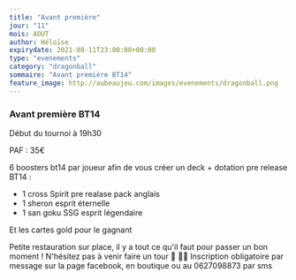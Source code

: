 ```yaml
---
title: "Avant première"
jour: "11"
mois: AOUT
author: Héloïse
expirydate: 2021-08-11T23:00:00+00:00
type: "evenements"
category: "dragonball"
sommaire: "Avant première BT14"
feature_image: http://aubeaujeu.com/images/evenements/dragonball.png
---
```

### Avant première BT14

Début du tournoi à 19h30

PAF : 35€

6 boosters bt14 par joueur afin de vous créer un deck + dotation pre release BT14 :
- 1 cross Spirit pre realase pack anglais
- 1 sheron esprit éternelle
- 1 san goku SSG esprit légendaire

Et les cartes gold pour le gagnant

Petite restauration sur place, il y a tout ce qu'il faut pour passer un bon moment ! N'hésitez pas à venir faire un tour 🥪 🥤🍿
Inscription obligatoire par message sur la page facebook, en boutique ou au 0627098873 par sms
